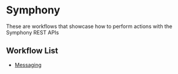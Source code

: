 # Symphony
These are workflows that showcase how to perform actions with the Symphony REST APIs

## Workflow List
- [Messaging](symphony-messages.swadl.yaml)
